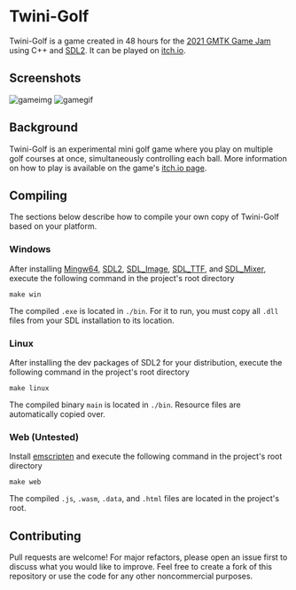 # Twini-Golf

Twini-Golf is a game created in 48 hours for the [2021 GMTK Game Jam](https://itch.io/jam/gmtk-2021) using C++ and [SDL2](https://www.libsdl.org/). It can be played on [itch.io](https://polymars.itch.io/twini-golf).

## Screenshots

![gameimg](https://img.itch.zone/aW1hZ2UvMTA4NTg3OS82MjU2MjM4LmdpZg==/347x500/e7XF4j.gif)
![gamegif](https://img.itch.zone/aW1hZ2UvMTA4NTg3OS82MjU2MzQzLmdpZg==/347x500/EwUBBI.gif)

## Background

Twini-Golf is an experimental mini golf game where you play on multiple golf courses at once, simultaneously controlling each ball. More information on how to play is available on the game's [itch.io page](https://polymars.itch.io/twini-golf).

## Compiling

The sections below describe how to compile your own copy of Twini-Golf based on your platform.

### Windows

After installing [Mingw64](https://sourceforge.net/projects/mingw-w64/files/Toolchains%20targetting%20Win64/Personal%20Builds/mingw-builds/8.1.0/threads-win32/seh/x86_64-8.1.0-release-win32-seh-rt_v6-rev0.7z/download), [SDL2](https://www.libsdl.org/download-2.0.php), [SDL_Image](https://www.libsdl.org/projects/SDL_image/), [SDL_TTF](https://www.libsdl.org/projects/SDL_ttf/), and [SDL_Mixer](https://www.libsdl.org/projects/SDL_mixer/), execute the following command in the project's root directory

    make win

The compiled `.exe` is located in `./bin`. For it to run, you must copy all ``.dll`` files from your SDL installation to its location.

### Linux

After installing the dev packages of SDL2 for your distribution, execute the following command in the project's root directory

    make linux

The compiled binary ``main`` is located in ``./bin``. Resource files are automatically copied over.

### Web (Untested)

Install [emscripten](https://emscripten.org/docs/getting_started/downloads.html) and execute the following command in the project's root directory

    make web

The compiled ``.js``, ``.wasm``, ``.data``, and ``.html`` files are located in the project's root.

## Contributing

Pull requests are welcome! For major refactors, please open an issue first to discuss what you would like to improve. Feel free to create a fork of this repository or use the code for any other noncommercial purposes.
